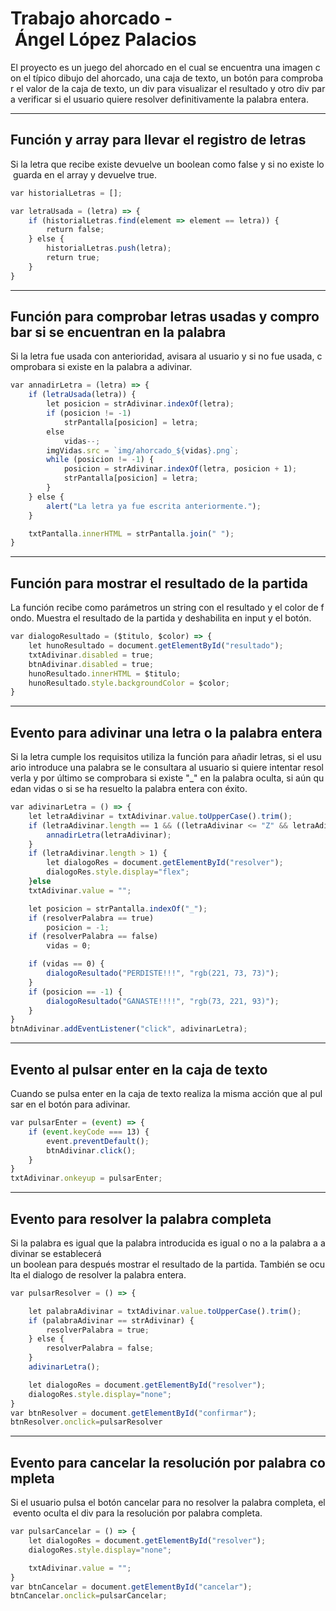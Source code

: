 # Trabajo ahorcado - Ángel López Palacios

El proyecto es un juego del ahorcado en el cual se encuentra una imagen con el típico dibujo del ahorcado, una caja de texto, un botón para comprobar el valor de la caja de texto, un div para visualizar el resultado y otro div para verificar si el usuario quiere resolver definitivamente la palabra entera.

***

## Función y array para llevar el registro de letras

Si la letra que recibe existe devuelve un boolean como false y si no existe lo guarda en el array y devuelve true.

~~~JavaScript
var historialLetras = [];

var letraUsada = (letra) => {
    if (historialLetras.find(element => element == letra)) {
        return false;
    } else {
        historialLetras.push(letra);
        return true;
    }
}
~~~

***

## Función para comprobar letras usadas y comprobar si se encuentran en la palabra

Si la letra fue usada con anterioridad, avisara al usuario y si no fue usada, comprobara si existe en la palabra a adivinar.

~~~JavaScript
var annadirLetra = (letra) => {
    if (letraUsada(letra)) {
        let posicion = strAdivinar.indexOf(letra);
        if (posicion != -1)
            strPantalla[posicion] = letra;
        else
            vidas--;
        imgVidas.src = `img/ahorcado_${vidas}.png`;
        while (posicion != -1) {
            posicion = strAdivinar.indexOf(letra, posicion + 1);
            strPantalla[posicion] = letra;
        }
    } else {
        alert("La letra ya fue escrita anteriormente.");
    }

    txtPantalla.innerHTML = strPantalla.join(" ");
}
~~~

***

## Función para mostrar el resultado de la partida

La función recibe como parámetros un string con el resultado y el color de fondo.
Muestra el resultado de la partida y deshabilita en input y el botón.

~~~JavaScript
var dialogoResultado = ($titulo, $color) => {
    let hunoResultado = document.getElementById("resultado");
    txtAdivinar.disabled = true;
    btnAdivinar.disabled = true;
    hunoResultado.innerHTML = $titulo;
    hunoResultado.style.backgroundColor = $color;
}
~~~

***

## Evento para adivinar una letra o la palabra entera

Si la letra cumple los requisitos utiliza la función para añadir letras, si el usuario introduce una palabra se le consultara al usuario si quiere intentar resolverla y por último se comprobara si existe "_" en la palabra oculta, si aún quedan vidas o si se ha resuelto la palabra entera con éxito.

~~~JavaScript
var adivinarLetra = () => {
    let letraAdivinar = txtAdivinar.value.toUpperCase().trim();
    if (letraAdivinar.length == 1 && ((letraAdivinar <= "Z" && letraAdivinar >= "A") || letraAdivinar == "Ñ" || letraAdivinar == "Ç")) {
        annadirLetra(letraAdivinar);
    }
    if (letraAdivinar.length > 1) {
        let dialogoRes = document.getElementById("resolver");
        dialogoRes.style.display="flex";
    }else
    txtAdivinar.value = "";

    let posicion = strPantalla.indexOf("_");
    if (resolverPalabra == true)
        posicion = -1;
    if (resolverPalabra == false)
        vidas = 0;

    if (vidas == 0) {
        dialogoResultado("PERDISTE!!!", "rgb(221, 73, 73)");
    }
    if (posicion == -1) {
        dialogoResultado("GANASTE!!!!", "rgb(73, 221, 93)");
    }
}
btnAdivinar.addEventListener("click", adivinarLetra);
~~~

***

## Evento al pulsar enter en la caja de texto

Cuando se pulsa enter en la caja de texto realiza la misma acción que al pulsar en el botón para adivinar.

~~~JavaScript
var pulsarEnter = (event) => {
    if (event.keyCode === 13) {
        event.preventDefault();
        btnAdivinar.click();
    }
}
txtAdivinar.onkeyup = pulsarEnter;
~~~

***

## Evento para resolver la palabra completa

Si la palabra es igual que la palabra introducida es igual o no a la palabra a adivinar se establecerá un boolean para después mostrar el resultado de la partida. También se oculta el dialogo de resolver la palabra entera.

~~~JavaScript
var pulsarResolver = () => {

    let palabraAdivinar = txtAdivinar.value.toUpperCase().trim();
    if (palabraAdivinar == strAdivinar) {
        resolverPalabra = true;
    } else {
        resolverPalabra = false;
    }
    adivinarLetra();

    let dialogoRes = document.getElementById("resolver");
    dialogoRes.style.display="none";
}
var btnResolver = document.getElementById("confirmar");
btnResolver.onclick=pulsarResolver
~~~

***

## Evento para cancelar la resolución por palabra completa

Si el usuario pulsa el botón cancelar para no resolver la palabra completa, el evento oculta el div para la resolución por palabra completa.

~~~JavaScript
var pulsarCancelar = () => {
    let dialogoRes = document.getElementById("resolver");
    dialogoRes.style.display="none";

    txtAdivinar.value = "";
}
var btnCancelar = document.getElementById("cancelar");
btnCancelar.onclick=pulsarCancelar;
~~~
